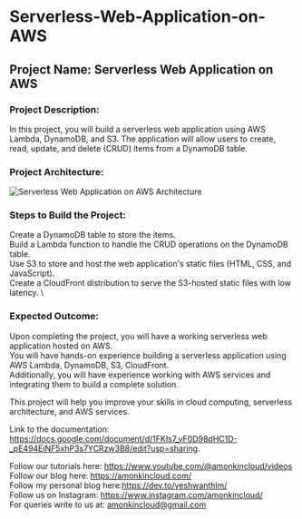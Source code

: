 # Serverless-Web-Application-on-AWS

## Project Name: Serverless Web Application on AWS

### Project Description:

In this project, you will build a serverless web application using AWS Lambda, DynamoDB, and S3. The application will allow users to create, read, update, and delete (CRUD) items from a DynamoDB table.

### Project Architecture:

![Serverless Web Application on AWS Architecture](https://user-images.githubusercontent.com/66474973/228492073-5cd3d975-3439-4ce4-b109-fb33997df3c3.png)

### Steps to Build the Project:

Create a DynamoDB table to store the items. \
Build a Lambda function to handle the CRUD operations on the DynamoDB table. \
Use S3 to store and host the web application's static files (HTML, CSS, and JavaScript). \
Create a CloudFront distribution to serve the S3-hosted static files with low latency. \

### Expected Outcome:

Upon completing the project, you will have a working serverless web application hosted on AWS. \
You will have hands-on experience building a serverless application using AWS Lambda, DynamoDB, S3, CloudFront. \
Additionally, you will have experience working with AWS services and integrating them to build a complete solution.

This project will help you improve your skills in cloud computing, serverless architecture, and AWS services.

Link to the documentation: https://docs.google.com/document/d/1FKIs7_yF0D98dHC1D-_pE494EiNF5xhP3s7YCRzw3B8/edit?usp=sharing. 



Follow our tutorials here: https://www.youtube.com/@amonkincloud/videos \
Follow our blog here: https://amonkincloud.com/ \
Follow my personal blog here:https://dev.to/yeshwanthlm/ \
Follow us on Instagram: https://www.instagram.com/amonkincloud/ \
For queries write to us at: amonkincloud@gmail.com 








